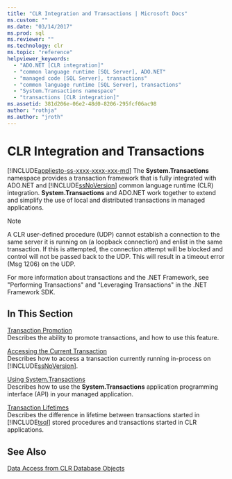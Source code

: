 ```yaml
---
title: "CLR Integration and Transactions | Microsoft Docs"
ms.custom: ""
ms.date: "03/14/2017"
ms.prod: sql
ms.reviewer: ""
ms.technology: clr
ms.topic: "reference"
helpviewer_keywords: 
  - "ADO.NET [CLR integration]"
  - "common language runtime [SQL Server], ADO.NET"
  - "managed code [SQL Server], transactions"
  - "common language runtime [SQL Server], transactions"
  - "System.Transactions namespace"
  - "transactions [CLR integration]"
ms.assetid: 381d206e-06e2-48d0-8206-295fcf06ac98
author: "rothja"
ms.author: "jroth"
---
```

# CLR Integration and Transactions
[!INCLUDE[appliesto-ss-xxxx-xxxx-xxx-md](../../includes/appliesto-ss-xxxx-xxxx-xxx-md.md)]
  The **System.Transactions** namespace provides a transaction framework that is fully integrated with ADO.NET and [!INCLUDE[ssNoVersion](../../includes/ssnoversion-md.md)] common language runtime (CLR) integration. **System.Transactions** and ADO.NET work together to extend and simplify the use of local and distributed transactions in managed applications.  
  
> [!NOTE]  
>  A CLR user-defined procedure (UDP) cannot establish a connection to the same server it is running on (a loopback connection) and enlist in the same transaction. If this is attempted, the connection attempt will be blocked and control will not be passed back to the UDP. This will result in a timeout error (Msg 1206) on the UDP.  
  
 For more information about transactions and the .NET Framework, see "Performing Transactions" and "Leveraging Transactions" in the .NET Framework SDK.  
  
## In This Section  
 [Transaction Promotion](../../relational-databases/clr-integration-data-access-transactions/transaction-promotion.md)  
 Describes the ability to promote transactions, and how to use this feature.  
  
 [Accessing the Current Transaction](../../relational-databases/clr-integration-data-access-transactions/accessing-the-current-transaction.md)  
 Describes how to access a transaction currently running in-process on [!INCLUDE[ssNoVersion](../../includes/ssnoversion-md.md)].  
  
 [Using System.Transactions](../../relational-databases/clr-integration-data-access-transactions/using-system-transactions.md)  
 Describes how to use the **System.Transactions** application programming interface (API) in your managed application.  
  
 [Transaction Lifetimes](../../relational-databases/clr-integration-data-access-transactions/transaction-lifetimes.md)  
 Describes the difference in lifetime between transactions started in [!INCLUDE[tsql](../../includes/tsql-md.md)] stored procedures and transactions started in CLR applications.  
  
## See Also  
 [Data Access from CLR Database Objects](../../relational-databases/clr-integration/data-access/data-access-from-clr-database-objects.md)  
  
  
